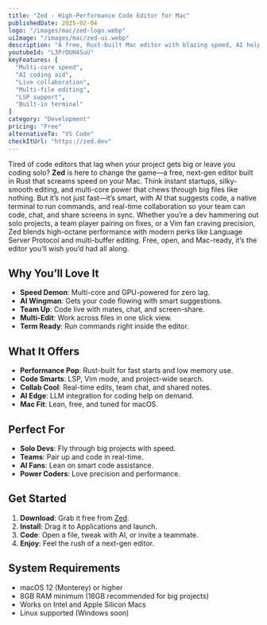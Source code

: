 ```yaml
---
title: "Zed - High-Performance Code Editor for Mac"
publishedDate: 2025-02-04
logo: "/images/mac/zed-logo.webp"
uiImage: "/images/mac/zed-ui.webp"
description: "A free, Rust-built Mac editor with blazing speed, AI help, and real-time team coding tools."
youtubeId: "L3PrOUH4SuU"
keyFeatures: [
  "Multi-core speed",
  "AI coding aid",
  "Live collaboration",
  "Multi-file editing",
  "LSP support",
  "Built-in terminal"
]
category: "Development"
pricing: "Free"
alternativeTo: "VS Code"
checkItUrl: "https://zed.dev"
---
```


Tired of code editors that lag when your project gets big or leave you coding solo? **Zed** is here to change the game—a free, next-gen editor built in Rust that screams speed on your Mac. Think instant startups, silky-smooth editing, and multi-core power that chews through big files like nothing. But it’s not just fast—it’s smart, with AI that suggests code, a native terminal to run commands, and real-time collaboration so your team can code, chat, and share screens in sync. Whether you’re a dev hammering out solo projects, a team player pairing on fixes, or a Vim fan craving precision, Zed blends high-octane performance with modern perks like Language Server Protocol and multi-buffer editing. Free, open, and Mac-ready, it’s the editor you’ll wish you’d had all along.

## Why You’ll Love It
- **Speed Demon**: Multi-core and GPU-powered for zero lag.
- **AI Wingman**: Gets your code flowing with smart suggestions.
- **Team Up**: Code live with mates, chat, and screen-share.
- **Multi-Edit**: Work across files in one slick view.
- **Term Ready**: Run commands right inside the editor.

## What It Offers
- **Performance Pop**: Rust-built for fast starts and low memory use.
- **Code Smarts**: LSP, Vim mode, and project-wide search.
- **Collab Cool**: Real-time edits, team chat, and shared notes.
- **AI Edge**: LLM integration for coding help on demand.
- **Mac Fit**: Lean, free, and tuned for macOS.

## Perfect For
- **Solo Devs**: Fly through big projects with speed.
- **Teams**: Pair up and code in real-time.
- **AI Fans**: Lean on smart code assistance.
- **Power Coders**: Love precision and performance.

## Get Started
1. **Download**: Grab it free from [Zed](https://zed.dev).
2. **Install**: Drag it to Applications and launch.
3. **Code**: Open a file, tweak with AI, or invite a teammate.
4. **Enjoy**: Feel the rush of a next-gen editor.

## System Requirements
- macOS 12 (Monterey) or higher
- 8GB RAM minimum (16GB recommended for big projects)
- Works on Intel and Apple Silicon Macs
- Linux supported (Windows soon)
